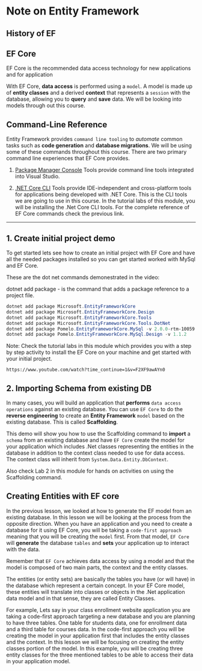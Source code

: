 # Note on Entity Framework

## History of EF

## EF Core

EF Core is the recommended data access technology for new applications and for application 

With EF Core, __data access__ is performed using a `model`. A model is made up of __entity classes__ and a derived __context__ that represents a `session` with the database, allowing you to __query__ and __save__ data. We will be looking into models through out this course.

## Command-Line Reference

Entity Framework provides `command line tooling` to _automate_ common tasks such as __code generation__ and __database migrations__. We will be using some of these commands throughout this course. There are two primary command line experiences that EF Core provides.

1. [Package Manager Console](https://docs.microsoft.com/en-us/ef/core/miscellaneous/cli/powershell) Tools provide command line tools integrated into Visual Studio.

2. [.NET Core CLI](https://docs.microsoft.com/en-us/ef/core/miscellaneous/cli/dotnet) Tools provide IDE-independent and cross-platform tools for applications being developed with .NET Core. This is the CLI tools we are going to use in this course. In the tutorial labs of this module, you will be installing the .Net Core CLI tools. For the complete reference of EF Core commands check the previous link.

-------------------------------------------------------

## 1. Create initial project demo

To get started lets see how to create an initial project with EF Core and have all the needed packages installed so you can get started worked with MySql and EF Core.

These are the dot net commands demonestrated in the video:

dotnet add package - is the command that adds a package reference to a project file.

```PowerShell
dotnet add package Microsoft.EntityFrameworkCore
dotnet add package Microsoft.EntityFrameworkCore.Design
dotnet add package Microsoft.EntityFrameworkCore.Tools
dotnet add package Microsoft.EntityFrameworkCore.Tools.DotNet
dotnet add package Pomelo.EntityFrameworkCore.MySql -v 2.0.0-rtm-10059
dotnet add package Pomelo.EntityFrameworkCore.MySql.Design -v 1.1.2
```

Note: Check the tutorial labs in this module which provides you with a step by step activity to install the EF Core on your machine and get started with your initial project.

    https://www.youtube.com/watch?time_continue=1&v=F2XF9awAYn0

## 2. Importing Schema from existing DB

In many cases, you will build an application that __performs__ `data access operations` against an existing database. You can use `EF Core` to do the __reverse engineering__ to create an __Entity Framework__ `model` based on the existing database. This is called __Scaffolding__.

This demo will show you how to use the Scaffolding command to __import__ a `schema` from an existing database and have `EF Core` create the model for your application which includes .Net classes representing the entities in the database in addition to the context class needed to use for data access. The context class will inherit from `System.Data.Entity.DbContext`.

Also check Lab 2 in this module for hands on activities on using the Scaffolding command.

## Creating Entities with EF core

In the previous lesson, we looked at how to generate the EF model from an existing database. In this lesson we will be looking at the process from the opposite direction. When you have an application and you need to create a database for it using EF Core, you will be taking a `code-first approach` meaning that you will be creating the `model` first. From that model, `EF Core` will **generate** the database `tables` and **sets** your application up to interact with the data.

Remember that `EF Core` achieves data access by using a model and that the model is composed of two main parts, the context and the entity classes.

The entities (or entity sets) are basically the tables you have (or will have) in the database which represent a certain concept. In your EF Core model, these entities will translate into classes or objects in the .Net application data model and in that sense, they are called Entity Classes.

For example, Lets say in your class enrollment website application you are taking a code-first approach targeting a new database and you are planning to have three tables. One table for students data, one for enrollment data and a third table for courses data. In the code-first approach you will be creating the model in your application first that includes the entity classes and the context. In this lesson we will be focusing on creating the entity classes portion of the model. In this example, you will be creating three entity classes for the three mentioned tables to be able to access their data in your application model.